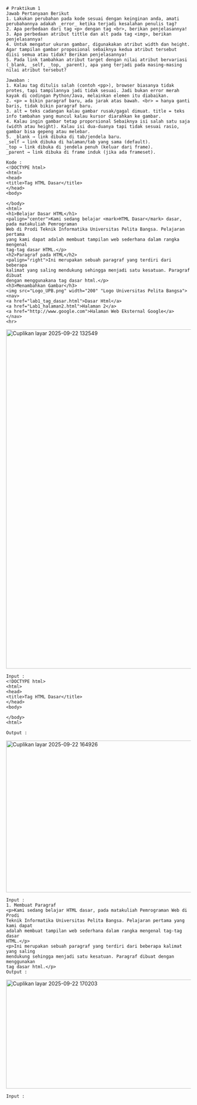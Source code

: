     # Praktikum 1
    Jawab Pertanyaan Berikut
    1. Lakukan perubahan pada kode sesuai dengan keinginan anda, amati perubahannya adakah _error_ ketika terjadi kesalahan penulis tag?
    2. Apa perbedaan dari tag <p> dengan tag <br>, berikan penjelasannya!
    3. Apa perbedaan atribut tittle dan alt pada tag <img>, berikan penjelasannya!
    4. Untuk mengatur ukuran gambar, digunakakan atribut width dan height. Agar tampilan gambar proposional sebaiknya kedua atribut tersebut diisi semua atau tidak? Berikan penjelasannya!
    5. Pada link tambahkan atribut target dengan nilai atribut bervariasi (_blank, _self, _top, _parent), apa yang terjadi pada masing-masing nilai atribut tersebut?

    Jawaban :
    1. Kalau tag ditulis salah (contoh <pp>), browser biasanya tidak protes, tapi tampilannya jadi tidak sesuai. Jadi bukan error merah kayak di codingan Python/Java, melainkan elemen itu diabaikan.
    2. <p> = bikin paragraf baru, ada jarak atas bawah. <br> = hanya ganti baris, tidak bikin paragraf baru.
    3. alt = teks cadangan kalau gambar rusak/gagal dimuat. title = teks info tambahan yang muncul kalau kursor diarahkan ke gambar.
    4. Kalau ingin gambar tetap proporsional Sebaiknya isi salah satu saja (width atau height). Kalau isi dua-duanya tapi tidak sesuai rasio, gambar bisa gepeng atau melebar.
    5. _blank → link dibuka di tab/jendela baru.
    _self → link dibuka di halaman/tab yang sama (default).
    _top → link dibuka di jendela penuh (keluar dari frame).
    _parent → link dibuka di frame induk (jika ada frameset).

    Kode : 
    <!DOCTYPE html>
    <html>
    <head>
    <title>Tag HTML Dasar</title>
    </head>
    <body>

    </body>
    <html>
    <h1>Belajar Dasar HTML</h1>
    <palign="center">Kami sedang belajar <mark>HTML Dasar</mark> dasar, pada matakuliah Pemrograman
    Web di Prodi Teknik Informatika Universitas Pelita Bangsa. Pelajaran pertama
    yang kami dapat adalah membuat tampilan web sederhana dalam rangka mengenal
    tag-tag dasar HTML.</p>
    <h2>Paragraf pada HTML</h2>
    <palign="right">Ini merupakan sebuah paragraf yang terdiri dari beberapa
    kalimat yang saling mendukung sehingga menjadi satu kesatuan. Paragraf dibuat
    dengan menggunakana tag dasar html.</p>
    <h3>Menambahkan Gambar</h3>
    <img src="Logo_UPB.png" width="200" "Logo Universitas Pelita Bangsa">
    <nav>
    <a href="lab1_tag_dasar.html">Dasar Html</a>
    <a href="Lab1_halaman2.html">Halaman 2</a>
    <a href="http://www.google.com">Halaman Web Eksternal Google</a>
    </nav>
    <hr>
<img width="1917" height="925" alt="Cuplikan layar 2025-09-22 132549" src="https://github.com/user-attachments/assets/5a08d8c5-708f-4425-aae2-79c8d0c70e5d" />

    Input :
    <!DOCTYPE html>
    <html>
    <head>
    <title>Tag HTML Dasar</title>
    </head>
    <body>

    </body>
    <html>

    Output :
<img width="1060" height="414" alt="Cuplikan layar 2025-09-22 164926" src="https://github.com/user-attachments/assets/3e0fc221-9afd-4fcd-b14e-750568e6b813" />

    Input :
    1. Membuat Paragraf
    <p>Kami sedang belajar HTML dasar, pada matakuliah Pemrograman Web di Prodi
    Teknik Informatika Universitas Pelita Bangsa. Pelajaran pertama yang kami dapat
    adalah membuat tampilan web sederhana dalam rangka mengenal tag-tag dasar
    HTML.</p>
    <p>Ini merupakan sebuah paragraf yang terdiri dari beberapa kalimat yang saling
    mendukung sehingga menjadi satu kesatuan. Paragraf dibuat dengan menggunakan
    tag dasar html.</p>
    Output : 
<img width="1919" height="297" alt="Cuplikan layar 2025-09-22 170203" src="https://github.com/user-attachments/assets/0660d649-2308-40b7-919a-d63634a870a7" />

    Input :
    

